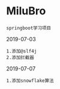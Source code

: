 # MiluBro
```
springboot学习项目
```


2019-07-03
```
1.添加@slf4j
2.添加拦截器

```

2019-07-07
```
1.添加snowflake算法
```

